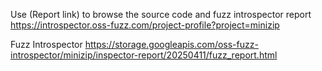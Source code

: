 Use (Report link) to browse the source code and fuzz introspector report https://introspector.oss-fuzz.com/project-profile?project=minizip

Fuzz Introspector
https://storage.googleapis.com/oss-fuzz-introspector/minizip/inspector-report/20250411/fuzz_report.html

